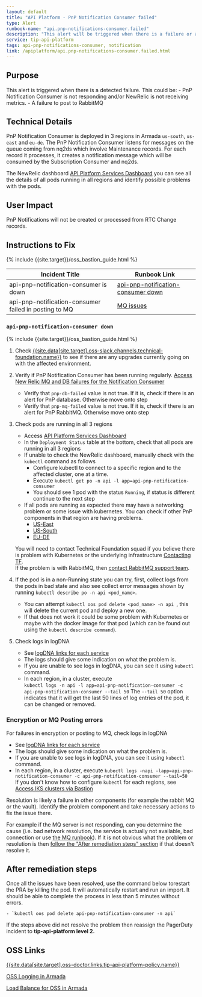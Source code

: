 ```yaml
---
layout: default
title: "API Platform - PnP Notification Consumer failed"
type: Alert
runbook-name: "api.pnp-notifications-consumer.failed"
description: "This alert will be triggered when there is a failure or all instances of the PnP Notification Consumer is unavailable"
service: tip-api-platform
tags: api-pnp-notifications-consumer, notification
link: /apiplatform/api.pnp-notifications-consumer.failed.html
---
```


## Purpose
This alert is triggered when there is a detected failure.  This could be:
    - PnP Notification Consumer is not responding and/or NewRelic is not receiving metrics.
    - A failure to post to RabbitMQ

## Technical Details
PnP Notification Consumer is deployed in 3 regions in Armada `us-south`, `us-east` and `eu-de`. The PnP Notification Consumer listens for messages on the queue coming from nq2ds which involve Maintenance records. For each record it processes, it creates a notification message which will be consumed by the Subscription Consumer and nq2ds.

The NewRelic dashboard [API Platform Services Dashboard]({{site.data[site.target].oss-apiplatform.links.new-relic-insight.link}}/accounts/1926897/dashboards/572530?filters=%255B%257B%2522key%2522%253A%2522deploymentName%2522%252C%2522value%2522%253A%2522api-pnp-notifications-consumer%2522%257D%255D) you can see all the details of all pods running in all regions and identify possible problems with the pods.


## User Impact
PnP Notifications will not be created or processed from RTC Change records.


## Instructions to Fix

{% include {{site.target}}/oss_bastion_guide.html %}

 | Incident Title | Runbook Link |
   | -------------- | ------------ |
   | api-pnp-notification-consumer is down | [api-pnp-notification-consumer down]({{site.baseurl}}/docs/runbooks/apiplatform/api.pnp-notifications-consumer.failed.html#api-pnp-notification-consumer-down) |
   | api-pnp-notification-consumer failed in posting to MQ  | [MQ issues]({{site.baseurl}}/docs/runbooks/apiplatform/api.pnp-notifications-consumer.failed.html#encryption-or-mq-posting-errors) |

### `api-pnp-notification-consumer down`  

{% include {{site.target}}/oss_bastion_guide.html %}

1. Check [{{site.data[site.target].oss-slack.channels.technical-foundation.name}}]({{site.data[site.target].oss-slack.channels.technical-foundation.link}}) to see if there are any upgrades currently going on with the affected environment.  

2. Verify if PnP Notification Consumer has been running regularly. [Access New Relic MQ and DB failures for the Notification Consumer]({{site.data[site.target].oss-apiplatform.links.new-relic-insight.link}}/accounts/1926897/query?hello=overview&query=SELECT%20%60pnp-db-failed%60,%20%60pnp-mq-failed%60%20from%20Transaction%20WHERE%20appName%20like%20%27api-pnp-notification%25%27%20%20and%20appName%20NOT%20LIKE%20%27%25adapter%27%20and%20apiKubeAppDeployedEnv%3D%27prod%27%20and%20apiKubeClusterRegion%3D%27us-east%27%20since%201%20day%20ago)
    - Verify that `pnp-db-failed` value is not true. If it is, check if there is an alert for PnP database. Otherwise move onto step
    - Verify that `pnp-mq-failed` value is not true. If it is, check if there is an alert for PnP RabbitMQ. Otherwise move onto step

3. Check pods are running in all 3 regions
    - Access [API Platform Services Dashboard]({{site.data[site.target].oss-apiplatform.links.new-relic-insight.link}}/accounts/1926897/dashboards/572530?filters=%255B%257B%2522key%2522%253A%2522deploymentName%2522%252C%2522value%2522%253A%2522api-pnp-notifications-consumer%2522%257D%255D)
    - In the `Deployment Status` table at the bottom, check that all pods are running in all 3 regions
    - If unable to check the NewRelic dashboard, manually check with the `kubectl` command as follows
        - Configure kubectl to connect to a specific region and to the affected cluster, one at a time.  
        - Execute `kubectl get po -n api -l app=api-pnp-notification-consumer`
        - You should see 1 pod with the status `Running`, if status is different continue to the next step
    - If all pods are running as expected there may have a networking problem or some issue with kubernetes. You can check if other PnP components in that region are having problems.
        - [US-East]({{site.data[site.target].oss-apiplatform.links.new-relic-insight.link}}/accounts/1926897/dashboards/572530?filters=%255B%257B%2522key%2522%253A%2522clusterName%2522%252C%2522value%2522%253A%2522OSSDev-US-East%2522%257D%255D)
        - [US-South]({{site.data[site.target].oss-apiplatform.links.new-relic-insight.link}}/accounts/1926897/dashboards/572530?filters=%255B%257B%2522key%2522%253A%2522clusterName%2522%252C%2522value%2522%253A%2522OSSDev-US-South%2522%257D%255D)
        - [EU-DE]({{site.data[site.target].oss-apiplatform.links.new-relic-insight.link}}/accounts/1926897/dashboards/572530?filters=%255B%257B%2522key%2522%253A%2522clusterName%2522%252C%2522value%2522%253A%2522OSSProd-EU-DE%2522%257D%255D)

    You will need to contact Technical Foundation squad if you believe there is problem with Kubernetes or the underlying infrastructure [Contacting TF]({{site.baseurl}}/docs/runbooks/apiplatform/ibm/Contact_Technical_Foundation.html).  
    If the problem is with RabbitMQ, then [contact RabbitMQ support team]({{site.baseurl}}/docs/runbooks/apiplatform/ibm/Contact_RabbitMQ_team.html).

4. If the pod is in a non-Running state you can try, first, collect logs from the pods in bad state and also see collect error messages shown by running `kubectl describe po -n api <pod_name>`.  
    - You can attempt `kubectl oos pod delete <pod_name> -n api `, this will delete the current pod and deploy a new one.  
    - If that does not work it could be some problem with Kubernetes or maybe with the docker image for that pod (which can be found out using the `kubectl describe command`).  

5. Check logs in logDNA
    - See [logDNA links for each service]({{site.baseurl}}/docs/runbooks/apiplatform/ibm/PNP_logDNA_links.html)
    - The logs should give some indication on what the problem is.
    - If you are unable to see logs in logDNA, you can see it using `kubectl` command.  
    - In each region, in a cluster, execute  
    `kubectl logs -n api -l app=api-pnp-notification-consumer -c api-pnp-notification-consumer --tail 50`
    The `--tail 50` option indicates that it will get the last 50 lines of log entries of the pod, it can be changed or removed.

### Encryption or MQ Posting errors
For failures in encryption or posting to MQ, check logs in logDNA
- See [logDNA links for each service]({{site.baseurl}}/docs/runbooks/apiplatform/ibm/PNP_logDNA_links.html)
- The logs should give some indication on what the problem is.
- If you are unable to see logs in logDNA, you can see it using `kubectl` command.
- In each region, in a cluster, execute
    `kubectl logs -napi -lapp=api-pnp-notification-consumer -c api-pnp-notification-consumer --tail=50`  
    If you don't know how to configure `kubectl` for each regions, see [Access IKS clusters via Bastion](https://github.ibm.com/cloud-sre/ToolsPlatform/wiki/OSS-Bastion-User-Guide---Account-Migration#a1-2)  

Resolution is likely a failure in other components (for example the rabbit MQ or the vault).   Identify the problem component and take necessary actions to fix the issue there.  

For example if the MQ server is not responding, can you determine the cause (i.e. bad network resolution, the service is actually not available, bad connection or use [the MQ runbook]({{site.baseurl}}/docs/runbooks/apiplatform/api.pnp-rabbitmq.down.html)).  If it is not obvious what the problem or resolution is then [follow the "After remediation steps" section]({{site.baseurl}}/docs/runbooks/apiplatform/api.pnp-notifications-consumer.failed.html#after-remediation-steps) if that doesn't resolve it.


## After remediation steps

   Once all the issues have been resolved, use the command below torestart the PRA by killing the pod.   It will automatically restart and run an import.   It should be able to complete the process in less than 5 minutes without errors.

    - `kubectl oos pod delete api-pnp-notification-consumer -n api`

   If the steps above did not resolve the problem then reassign the PagerDuty incident to **tip-api-platform level 2.**


## OSS Links
[{{site.data[site.target].oss-doctor.links.tip-api-platform-policy.name}}]({{site.data[site.target].oss-doctor.links.tip-api-platform-policy.link}})

[OSS Logging in Armada]({{site.data[site.target].oss-apiplatform.links.oss-logging-armada.link}})

[Load Balance for OSS in Armada]({{site.data[site.target].oss-apiplatform.links.oss-lb-armada.link}})
